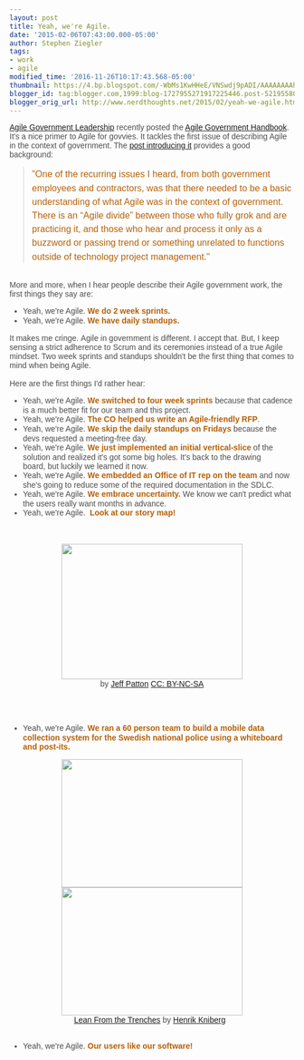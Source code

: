 ```yaml
---
layout: post
title: Yeah, we're Agile.
date: '2015-02-06T07:43:00.000-05:00'
author: Stephen Ziegler
tags:
- work
- agile
modified_time: '2016-11-26T10:17:43.568-05:00'
thumbnail: https://4.bp.blogspot.com/-WbMs1KwHHeE/VNSwdj9pADI/AAAAAAAAhAM/DC1KE9Jojxk/s72-c/story%2Bmap.png
blogger_id: tag:blogger.com,1999:blog-1727955271917225446.post-5219558099692532487
blogger_orig_url: http://www.nerdthoughts.net/2015/02/yeah-we-agile.html
---
```


<div style="-webkit-composition-fill-color: rgba(130, 98, 83, 0.0980392); color: rgba(0, 0, 0, 0.701961); font-family: UICTFontTextStyleBody; text-decoration: -webkit-letterpress;"><span style="font-family: &quot;arial&quot; , &quot;helvetica&quot; , sans-serif;"><a href="http://www.agilegovleaders.org/">Agile Government Leadership</a>&nbsp;recently posted the <a href="http://handbook.agilegovleaders.org/">Agile Government Handbook</a>. It's a nice primer to Agile for govvies. It tackles the first issue of describing Agile in the context of government. The <a href="http://govfresh.com/2015/02/agl-launches-agile-government-handbook/">post introducing it</a> provides a good background:</span><br /><blockquote class="tr_bq"><span style="background-color: white; font-size: 16.1499996185303px; line-height: 24.2249984741211px;"><span style="color: #b45f06; font-family: &quot;arial&quot; , &quot;helvetica&quot; , sans-serif;">"One of the recurring issues I heard, from both government employees and contractors, was that there needed to be a basic understanding of what Agile was in the context of government. There is an “Agile divide” between those who fully grok and are practicing it, and those who hear and process it only as a buzzword or passing trend or something unrelated to functions outside of technology project management."</span></span></blockquote><span style="font-family: &quot;arial&quot; , &quot;helvetica&quot; , sans-serif;"><br /></span><span style="font-family: &quot;arial&quot; , &quot;helvetica&quot; , sans-serif;">More and more, when I hear people describe their Agile government work, the first things they say are:</span></div><div style="-webkit-composition-fill-color: rgba(130, 98, 83, 0.0980392); color: rgba(0, 0, 0, 0.701961); font-family: UICTFontTextStyleBody; text-decoration: -webkit-letterpress;"><ul><li><span style="font-family: &quot;arial&quot; , &quot;helvetica&quot; , sans-serif;">Yeah, we're Agile. <b><span style="color: #b45f06;">We do 2 week sprints.&nbsp;</span></b></span></li><li><span style="font-family: &quot;arial&quot; , &quot;helvetica&quot; , sans-serif;">Yeah, we're Agile. <span style="color: #b45f06;"><b>We have daily standups.</b></span>&nbsp;</span></li></ul></div><div style="-webkit-composition-fill-color: rgba(130, 98, 83, 0.0980392); color: rgba(0, 0, 0, 0.701961); font-family: UICTFontTextStyleBody; text-decoration: -webkit-letterpress;"><span style="font-family: &quot;arial&quot; , &quot;helvetica&quot; , sans-serif;">It makes me cringe.&nbsp;Agile in government is different. I accept that. But, I keep sensing a strict adherence to Scrum and its ceremonies instead of a true Agile mindset. Two week sprints and standups shouldn't be the first thing that comes to mind when being Agile.</span><br /><span style="font-family: &quot;arial&quot; , &quot;helvetica&quot; , sans-serif;"><br /></span><span style="font-family: &quot;arial&quot; , &quot;helvetica&quot; , sans-serif;">Here are the first things I'd rather hear:</span></div><div style="-webkit-composition-fill-color: rgba(130, 98, 83, 0.0980392); color: rgba(0, 0, 0, 0.701961); font-family: UICTFontTextStyleBody; text-decoration: -webkit-letterpress;"><ul><li><span style="font-family: &quot;arial&quot; , &quot;helvetica&quot; , sans-serif;">Yeah, we're Agile. <b><span style="color: #b45f06;">We switched to four week sprints</span></b> because that cadence is a much better fit for our team and this project.</span></li><li><span style="font-family: &quot;arial&quot; , &quot;helvetica&quot; , sans-serif;">Yeah, we're Agile. <b><span style="color: #b45f06;">The CO helped us write an Agile-friendly RFP</span></b>.</span></li><li><span style="font-family: &quot;arial&quot; , &quot;helvetica&quot; , sans-serif;">Yeah, we're Agile. <b><span style="color: #b45f06;">We skip the daily standups on Fridays</span></b> because the devs requested a meeting-free day.</span></li><li><span style="font-family: &quot;arial&quot; , &quot;helvetica&quot; , sans-serif;">Yeah, we're Agile. <b><span style="color: #b45f06;">We just implemented an initial vertical-slice</span></b> of the solution and realized it's got some big holes. It's back to the drawing board,&nbsp;but luckily we learned it now.</span></li><li><span style="font-family: &quot;arial&quot; , &quot;helvetica&quot; , sans-serif;">Yeah, we're Agile. <b><span style="color: #b45f06;">We embedded an Office of IT rep on the team</span></b> and now she's going to reduce some of the required documentation in the SDLC.</span></li><li><span style="font-family: &quot;arial&quot; , &quot;helvetica&quot; , sans-serif;">Yeah, we're Agile. <b><span style="color: #b45f06;">We embrace uncertainty.</span></b> We know we can't predict what the users really want months in advance.</span></li><li><span style="font-family: &quot;arial&quot; , &quot;helvetica&quot; , sans-serif;">Yeah, we're Agile. <span style="color: #b45f06;"><b>&nbsp;Look at our story map!</b></span></span></li></ul><span style="font-family: &quot;arial&quot; , &quot;helvetica&quot; , sans-serif;"><br /></span><br /><div class="separator" style="clear: both; text-align: center;"><a href="http://4.bp.blogspot.com/-WbMs1KwHHeE/VNSwdj9pADI/AAAAAAAAhAM/DC1KE9Jojxk/s1600/story%2Bmap.png" imageanchor="1" style="margin-left: 1em; margin-right: 1em;"><span style="font-family: &quot;arial&quot; , &quot;helvetica&quot; , sans-serif;"><img border="0" height="239" src="https://4.bp.blogspot.com/-WbMs1KwHHeE/VNSwdj9pADI/AAAAAAAAhAM/DC1KE9Jojxk/s1600/story%2Bmap.png" width="320" /></span></a></div><div class="separator" style="clear: both; text-align: center;"><span style="font-family: &quot;arial&quot; , &quot;helvetica&quot; , sans-serif;"> by <a href="https://twitter.com/jeffpatton">Jeff Patton</a> <a href="http://creativecommons.org/licenses/by-nc-sa/2.0/">CC: BY-NC-SA</a></span></div><span style="font-family: &quot;arial&quot; , &quot;helvetica&quot; , sans-serif;"><br /></span><span style="font-family: &quot;arial&quot; , &quot;helvetica&quot; , sans-serif;"><br /></span><br /><ul><li><span style="font-family: &quot;arial&quot; , &quot;helvetica&quot; , sans-serif;">Yeah, we're Agile. <b><span style="color: #b45f06;">We ran a 60 person team to build a mobile data collection system for the Swedish national police using a whiteboard and post-its.</span></b></span></li></ul><div class="separator" style="clear: both; text-align: center;"><span style="font-family: &quot;arial&quot; , &quot;helvetica&quot; , sans-serif;"><a href="http://4.bp.blogspot.com/-kcSYVOqPgRI/VNSx1YQOfXI/AAAAAAAAhAc/Z-ODxOfel90/s1600/Lean-from-the-Trenches_Page_15.jpg" imageanchor="1" style="margin-left: 1em; margin-right: 1em;"><img border="0" height="226" src="https://4.bp.blogspot.com/-kcSYVOqPgRI/VNSx1YQOfXI/AAAAAAAAhAc/Z-ODxOfel90/s1600/Lean-from-the-Trenches_Page_15.jpg" width="320" /></a><a href="http://1.bp.blogspot.com/-3bAg6LSrZMs/VNSx1uL4WpI/AAAAAAAAhAY/O_CeWDwTbHE/s1600/Lean-from-the-Trenches_Page_18.jpg" imageanchor="1" style="margin-left: 1em; margin-right: 1em;"><img border="0" height="226" src="https://1.bp.blogspot.com/-3bAg6LSrZMs/VNSx1uL4WpI/AAAAAAAAhAY/O_CeWDwTbHE/s1600/Lean-from-the-Trenches_Page_18.jpg" style="cursor: move;" width="320" /></a></span></div><div class="separator" style="clear: both; text-align: center;"><span style="font-family: &quot;arial&quot; , &quot;helvetica&quot; , sans-serif;"><a href="https://www.crisp.se/file-uploads/Lean-from-the-trenches.pdf">Lean From the Trenches</a> by <a href="https://twitter.com/henrikkniberg">Henrik Kniberg</a> &nbsp;</span></div><div><span style="color: #b45f06; font-family: &quot;arial&quot; , &quot;helvetica&quot; , sans-serif;"><b><br /></b></span></div><ul><li><span style="font-family: &quot;arial&quot; , &quot;helvetica&quot; , sans-serif;">Yeah, we're Agile. <span style="color: #b45f06;"><b>Our users like our software!</b></span></span></li></ul></div><div style="-webkit-composition-fill-color: rgba(130, 98, 83, 0.0980392); color: rgba(0, 0, 0, 0.701961); font-family: UICTFontTextStyleBody; text-decoration: -webkit-letterpress;"><br /></div>